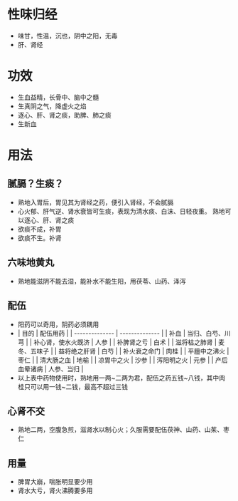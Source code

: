 # 性味归经
- 味甘，性温，沉也，阴中之阳，无毒
- 肝、肾经
# 功效
- 生血益精，长骨中、脑中之髓
- 生真阴之气，降虚火之焰
- 逐心、肝、肾之痰，助脾、肺之痰
- 生新血
# 用法
## 腻膈？生痰？
- 熟地入胃后，胃见其为肾经之药，便引入肾经，不会腻膈
- 心火郁、肝气逆、肾水衰皆可生痰，表现为清水痰、白沫、日轻夜重。   熟地可以逐心、肝、肾之痰
- 欲痰不成，补胃
- 欲痰不生。补肾
## 六味地黄丸
- 熟地能滋阴不能去湿，能补水不能生阳，用茯苓、山药、泽泻
## 配伍
- 阳药可以奇用，阴药必须耦用
- | 目的         | 配伍用药          |
| -------------- | -------------- |
| 补血 | 当归、白芍、川芎 |
| 补心肾，使水火既济 | 人参 |
| 补脾肾之亏 | 白术 |
| 滋将枯之肺肾 | 麦冬、五味子 |
| 益将绝之肝肾 | 白芍 |
| 补火衰之命门 | 肉桂 |
| 平膻中之沸火 | 枣仁 |
| 清大肠之血 | 地榆 |
| 凉胃中之火 | 沙参 |
| 泻阳明之火 | 元参 |
| 产后血晕诸病 | 人参、当归 |
- 以上表中药物使用时，熟地用一两~二两为君，配伍之药五钱~八钱，其中肉桂只可以用一钱~二钱，最高不超过三钱
## 心肾不交
- 熟地二两，空腹急煎，滋肾水以制心火；久服需要配伍茯神、山药、山茱、枣仁
## 用量
- 脾胃大崩，喘胀明显要少用
- 肾水大亏，肾火沸腾要多用
